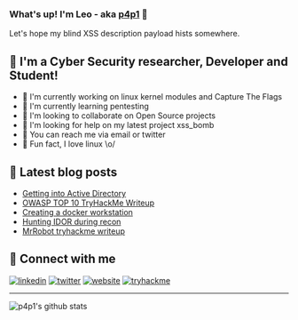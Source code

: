 ### What's up! I'm Leo - aka [p4p1][website] :penguin:

Let's hope my blind XSS description payload hists somewhere.

## :name_badge: I'm a Cyber Security researcher, Developer and Student!
- :peach: I'm currently working on linux kernel modules and Capture The Flags
- :lemon: I'm currently learning pentesting
- :tangerine: I'm looking to collaborate on Open Source projects
- :tomato: I'm looking for help on my latest project xss_bomb
- :watermelon: You can reach me via email or twitter
- :meat_on_bone: Fun fact, I love linux \o/

## :notebook: Latest blog posts
<!-- BLOG-POST-LIST:START -->
- [Getting into Active Directory](https://leosmith.xyz/blog/getting-into-ad.html)
- [OWASP TOP 10 TryHackMe Writeup](https://leosmith.xyz/blog/owasptop10-tryhackme-writeup.html)
- [Creating a docker workstation](https://leosmith.xyz/blog/docker-workstation.html)
- [Hunting IDOR during recon](https://leosmith.xyz/blog/hunting-idor-recon.html)
- [MrRobot tryhackme writeup](https://leosmith.xyz/blog/mrrobot-tryhackme-writeup.html)
<!-- BLOG-POST-LIST:END -->

## :satellite: Connect with me
[![linkedin](https://raw.githubusercontent.com/p4p1/p4p1/master/assets/linkedin.png)][linkedin]
[![twitter](https://raw.githubusercontent.com/p4p1/p4p1/master/assets/twitter.png)][twitter]
[![website](https://raw.githubusercontent.com/p4p1/p4p1/master/assets/globe.png)][website]
[![tryhackme](https://raw.githubusercontent.com/p4p1/p4p1/master/assets/tryhackme.png)][tryhackme]

---

![p4p1's github stats](https://github-readme-stats.vercel.app/api?username=p4p1&show_icons=true&theme=dracula)

<!--
**p4p1/p4p1** is a ✨ _special_ ✨ repository because its `README.md` (this file) appears on your GitHub profile.

Here are some ideas to get you started:

- 🔭 I’m currently working on ...
- 🌱 I’m currently learning ...
- 👯 I’m looking to collaborate on ...
- 🤔 I’m looking for help with ...
- 💬 Ask me about ...
- 📫 How to reach me: ...
- 😄 Pronouns: ...
- ⚡ Fun fact: ...

## Description
At the age of 13, I created my first ever computer virus on a Windows XP and
since then have been obsessed with to Security Research and Software Development.
I am currently working on getting my OSCP and Pentest+ to be an expert in the
field on Information Security and pen-testing. On this github I have a lot of
repositories ranging from my personnal work to my portfolio projects and
School Projects.
-->

[website]: https://leosmith.xyz
[linkedin]: https://www.linkedin.com/in/leo-smith/
[tryhackme]: https://tryhackme.com/p/p4p1
[twitter]: https://twitter.com/p4p1_ls
